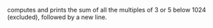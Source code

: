 computes and prints the sum of all the multiples of 3 or 5 below 1024 (excluded), followed by a new line.
